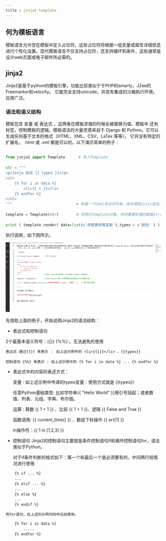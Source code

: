 ```yaml
---
title : jinja2-template
---
```


## 何为模板语言

模板语言允许您在模板中定义占位符，这些占位符将根据一组变量或属性详细信息进行个性化设置。现代模板语言不仅支持占位符，还支持循环和条件，这些通常是设计web页面或电子邮件所必需的。

## jinja2

Jinja2是基于python的模板引擎，功能比较类似于于PHP的smarty，J2ee的Freemarker和velocity。 它能完全支持unicode，并具有集成的沙箱执行环境，应用广泛。

### 语法和语义结构

模板包含 变量 或 表达式 ，这两者在模板求值的时候会被替换为值。模板中 还有标签，控制模板的逻辑。模板语法的大量灵感来自于 Django 和 Python。它可以生成任何基于文本的格式（HTML、XML、CSV、LaTex 等等）。 它并没有特定的扩展名， .html 或 .xml 都是可以的。以下演示简单的例子：

~~~python

from jinja2 import Template      # 导入Template

str = """                        
<p>Jinja 测试 {{ types }}</p>
<ul>
    {% for i in data %}
        <li>{{ i }}</li>
    {% endfor %}
</ul>
"""                             # 构建一个html测试字符串，其中使用Jinja语法，构建列表

template = Template(str)        # 实例化Template对象，并将要要处理的数据str作为参数传递。

print ( template.render( data=list(u'赤橙黄绿青蓝紫'),types = u'颜色' ) )    #  展示渲染后的数

~~~

执行调用，如下图所示。

![首次执行演示](pic/first.gif)

先借助上面的例子，开始说明Jinja2的语法结构：

* 表达式和控制语句

2个最基本语义符号：{{}} {%%} 。无法避免的使用

	表达式 通过{{}} 来表示 ： 如上述示例中的 <li>{{i}}</li> 、{{types}}
	
	控制语句 {%%} 来表示 : 如上述示例中的 {% for i in data %} ... {% endfor %}
  
* 表达式中的内容的表述方式：

	变量 : 如上述示例中传递的types变量：使用方式就是 {{types}}
	
	任意Python基础类型: 比如字符串{{ "Hello World" }}用引号括起；或者数值、列表、元组、字典、布尔值。
	
	运算 : 算数 {{ 1 + 1 }} 、比较 {{ 1 > 1 }}、逻辑 {{ False and True }}
	
	函数调用: {{ current_time() }} 、数组下标操作 {{ arr[1] }}
	
	in操作符：{{ 1 in [1,2,3] }}
	

* 控制语句
	Jinja2的控制语句主要就是条件控制语句if和循环控制语句for，语法类似于Python。
	
	对于if条件判断的格式如下：第一个和最后一个是必须要有的，中间两行视情况进行使用

~~~html
	{% if ... %}    
	...
	{% elif ... %}
	...
	{% else %}
	...
	{% endif %}
~~~

	而for语句，在上述的示例代码中已经使用。

~~~html
	{% for i in data %}
		.....
	{% endfor %}
~~~